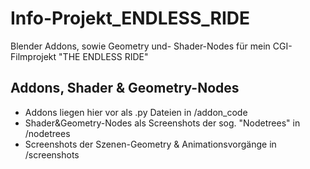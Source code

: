 # Info-Projekt_ENDLESS_RIDE
 Blender Addons, sowie Geometry und- Shader-Nodes für mein CGI-Filmprojekt "THE ENDLESS RIDE"

## Addons, Shader & Geometry-Nodes
 - Addons liegen hier vor als .py Dateien in /addon_code
 - Shader&Geometry-Nodes als Screenshots der sog. "Nodetrees" in /nodetrees
 - Screenshots der Szenen-Geometry & Animationsvorgänge in /screenshots
